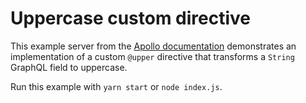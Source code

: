 # Uppercase custom directive

This example server from the [Apollo documentation](https://www.apollographql.com/docs/apollo-server/schema/creating-directives/) demonstrates an implementation of a custom `@upper` directive that transforms a `String` GraphQL field to uppercase.

Run this example with `yarn start` or `node index.js`.
